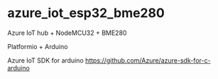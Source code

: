 # azure_iot_esp32_bme280
Azure IoT hub + NodeMCU32 + BME280

Platformio + Arduino

Azure IoT SDK for arduino
https://github.com/Azure/azure-sdk-for-c-arduino
